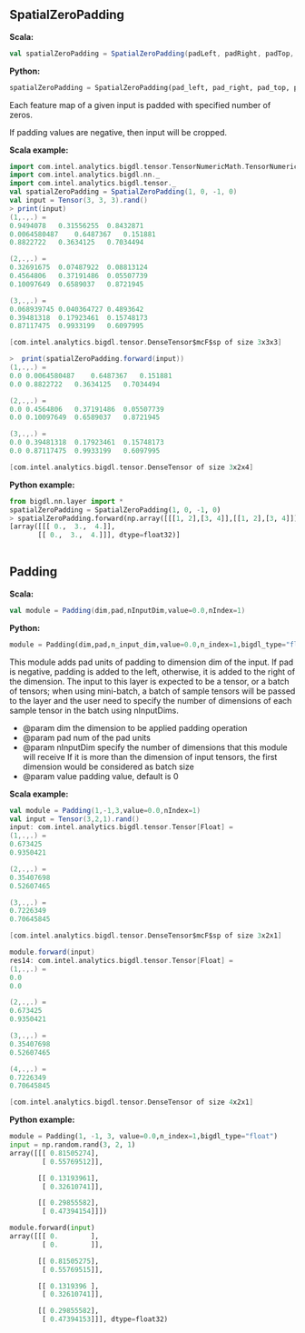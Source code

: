 ## SpatialZeroPadding ##

**Scala:**
```scala
val spatialZeroPadding = SpatialZeroPadding(padLeft, padRight, padTop, padBottom)
```
**Python:**
```python
spatialZeroPadding = SpatialZeroPadding(pad_left, pad_right, pad_top, pad_bottom)
```

Each feature map of a given input is padded with specified number of zeros.
 
If padding values are negative, then input will be cropped.

**Scala example:**
```scala
import com.intel.analytics.bigdl.tensor.TensorNumericMath.TensorNumeric.NumericFloat
import com.intel.analytics.bigdl.nn._
import com.intel.analytics.bigdl.tensor._
val spatialZeroPadding = SpatialZeroPadding(1, 0, -1, 0)
val input = Tensor(3, 3, 3).rand()
> print(input)
(1,.,.) =
0.9494078	0.31556255	0.8432871	
0.0064580487	0.6487367	0.151881	
0.8822722	0.3634125	0.7034494	

(2,.,.) =
0.32691675	0.07487922	0.08813124	
0.4564806	0.37191486	0.05507739	
0.10097649	0.6589037	0.8721945	

(3,.,.) =
0.068939745	0.040364727	0.4893642	
0.39481318	0.17923461	0.15748173	
0.87117475	0.9933199	0.6097995

[com.intel.analytics.bigdl.tensor.DenseTensor$mcF$sp of size 3x3x3]

>  print(spatialZeroPadding.forward(input))
(1,.,.) =
0.0	0.0064580487	0.6487367	0.151881	
0.0	0.8822722	0.3634125	0.7034494	

(2,.,.) =
0.0	0.4564806	0.37191486	0.05507739	
0.0	0.10097649	0.6589037	0.8721945	

(3,.,.) =
0.0	0.39481318	0.17923461	0.15748173	
0.0	0.87117475	0.9933199	0.6097995	

[com.intel.analytics.bigdl.tensor.DenseTensor of size 3x2x4]

```

**Python example:**
```python
from bigdl.nn.layer import *
spatialZeroPadding = SpatialZeroPadding(1, 0, -1, 0)
> spatialZeroPadding.forward(np.array([[[1, 2],[3, 4]],[[1, 2],[3, 4]]]))
[array([[[ 0.,  3.,  4.]],
       [[ 0.,  3.,  4.]]], dtype=float32)]
       
```



## Padding ##

**Scala:**
```scala
val module = Padding(dim,pad,nInputDim,value=0.0,nIndex=1)
```
**Python:**
```python
module = Padding(dim,pad,n_input_dim,value=0.0,n_index=1,bigdl_type="float")
```

This module adds pad units of padding to dimension dim of the input. If pad is negative,
padding is added to the left, otherwise, it is added to the right of the dimension.
The input to this layer is expected to be a tensor, or a batch of tensors;
when using mini-batch, a batch of sample tensors will be passed to the layer and
the user need to specify the number of dimensions of each sample tensor in the
batch using nInputDims.

 * @param dim the dimension to be applied padding operation
 * @param pad num of the pad units
 * @param nInputDim specify the number of dimensions that this module will receive
                  If it is more than the dimension of input tensors, the first dimension
                  would be considered as batch size
 * @param value padding value, default is 0

**Scala example:**
```scala
val module = Padding(1,-1,3,value=0.0,nIndex=1)
val input = Tensor(3,2,1).rand()
input: com.intel.analytics.bigdl.tensor.Tensor[Float] =
(1,.,.) =
0.673425
0.9350421

(2,.,.) =
0.35407698
0.52607465

(3,.,.) =
0.7226349
0.70645845

[com.intel.analytics.bigdl.tensor.DenseTensor$mcF$sp of size 3x2x1]

module.forward(input)
res14: com.intel.analytics.bigdl.tensor.Tensor[Float] =
(1,.,.) =
0.0
0.0

(2,.,.) =
0.673425
0.9350421

(3,.,.) =
0.35407698
0.52607465

(4,.,.) =
0.7226349
0.70645845

[com.intel.analytics.bigdl.tensor.DenseTensor of size 4x2x1]

```

**Python example:**
```python
module = Padding(1, -1, 3, value=0.0,n_index=1,bigdl_type="float")
input = np.random.rand(3, 2, 1)
array([[[ 0.81505274],
        [ 0.55769512]],

       [[ 0.13193961],
        [ 0.32610741]],

       [[ 0.29855582],
        [ 0.47394154]]])

module.forward(input)
array([[[ 0.        ],
        [ 0.        ]],

       [[ 0.81505275],
        [ 0.55769515]],

       [[ 0.1319396 ],
        [ 0.32610741]],

       [[ 0.29855582],
        [ 0.47394153]]], dtype=float32)
```

